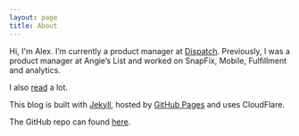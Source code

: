 ```yaml
---
layout: page
title: About
---
```


Hi, I'm Alex. I’m currently a product manager at [Dispatch](http://dispatch.me).  Previously, I was a product manager at Angie’s List and worked on SnapFix, Mobile, Fulfillment and analytics.

I also [read](/book-notes/) a lot.

This blog is built with [Jekyll](http://jekyllrb.com), hosted by [GitHub Pages](https://pages.github.com/) and uses CloudFlare.  

The GitHub repo can found [here](https://github.com/laprade/laprade.github.io).
